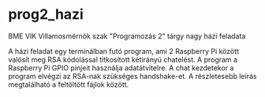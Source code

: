 # prog2_hazi
BME VIK Villamosmérnök szak "Programozás 2" tárgy nagy házi feladata

A házi feladat egy terminálban futó program, ami 2 Raspberry Pi között valósít meg RSA kódolással titkosított kétirányú chatelést. A program a Raspberry Pi GPIO pinjeit használja adatátvitelre. A chat kezdetekor a program elvégzi az RSA-nak szükséges handshake-et. A részletesebb leírás megtalálható a feltöltött fájlok között.
